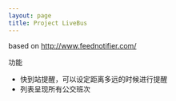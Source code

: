 ```yaml
---
layout: page
title: Project LiveBus
---
```

based on http://www.feednotifier.com/

功能
- 快到站提醒，可以设定距离多远的时候进行提醒
- 列表呈现所有公交班次
